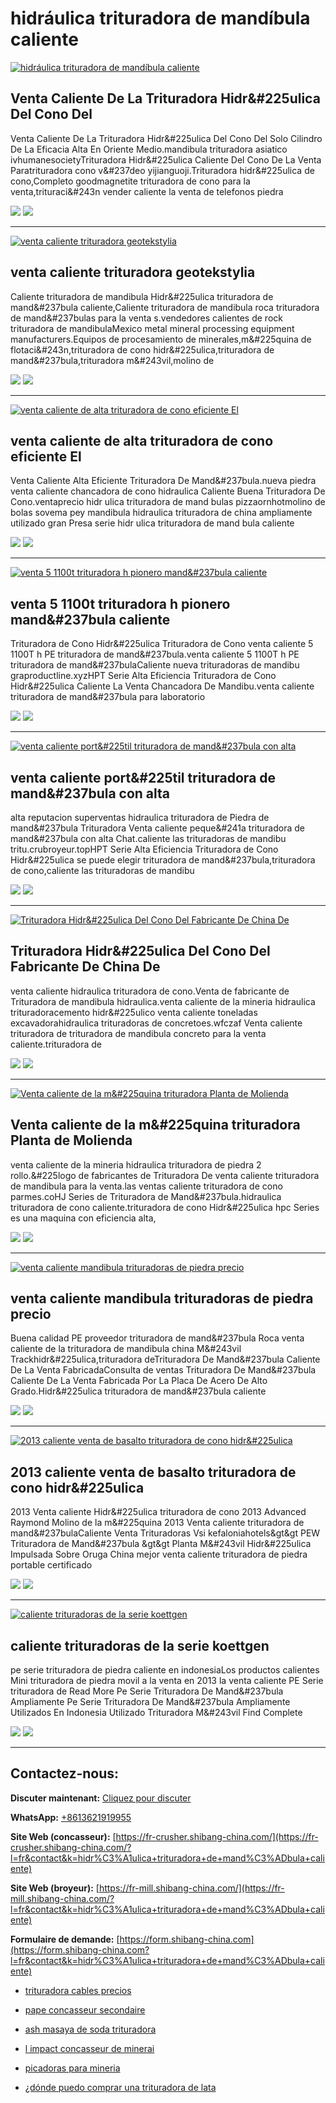 # hidráulica trituradora de mandíbula caliente

<a href="https://swt.shibang-china.com/?l=fr&img&k=hidr%C3%A1ulica+trituradora+de+mand%C3%ADbula+caliente" target="_blank">![hidráulica trituradora de mandíbula caliente](http://static.shibang-china.com/all-800x300/683.jpg)</a>

## Venta Caliente De La Trituradora Hidr&#225ulica Del Cono Del
Venta Caliente De La Trituradora Hidr&#225ulica Del Cono Del Solo Cilindro De La Eficacia Alta En Oriente Medio.mandibula trituradora asiatico ivhumanesocietyTrituradora Hidr&#225ulica Caliente Del Cono De La Venta Paratrituradora cono v&#237deo yijianguoji.Trituradora hidr&#225ulica de cono,Completo goodmagnetite trituradora de cono para la venta,trituraci&#243n vender caliente la venta de telefonos piedra


<a href="https://whatsapp.shibangsoft.com/WhatsApp.php" target="_blank" title="WhatsApp">![](http://static.shibang-china.com/icon/whatsapp.png)</a> <a href="https://swt.shibang-china.com/?l=fr&icon&k=hidr%C3%A1ulica+trituradora+de+mand%C3%ADbula+caliente" target="_blank">![](http://static.shibang-china.com/icon/chat-fr.png)</a>

---

<a href="https://swt.shibang-china.com/?l=fr&img&k=hidr%C3%A1ulica+trituradora+de+mand%C3%ADbula+caliente" target="_blank">![venta caliente trituradora geotekstylia](http://static.shibang-china.com/all-800x300/1457.jpg)</a>

## venta caliente trituradora geotekstylia
Caliente trituradora de mandibula Hidr&#225ulica trituradora de mand&#237bula caliente,Caliente trituradora de mandibula roca trituradora de mand&#237bulas para la venta s.vendedores calientes de rock trituradora de mandibulaMexico metal mineral processing equipment manufacturers.Equipos de procesamiento de minerales,m&#225quina de flotaci&#243n,trituradora de cono hidr&#225ulica,trituradora de mand&#237bula,trituradora m&#243vil,molino de


<a href="https://whatsapp.shibangsoft.com/WhatsApp.php" target="_blank" title="WhatsApp">![](http://static.shibang-china.com/icon/whatsapp.png)</a> <a href="https://swt.shibang-china.com/?l=fr&icon&k=hidr%C3%A1ulica+trituradora+de+mand%C3%ADbula+caliente" target="_blank">![](http://static.shibang-china.com/icon/chat-fr.png)</a>

---

<a href="https://swt.shibang-china.com/?l=fr&img&k=hidr%C3%A1ulica+trituradora+de+mand%C3%ADbula+caliente" target="_blank">![venta caliente de alta trituradora de cono eficiente El](http://static.shibang-china.com/all-800x300/681.jpg)</a>

## venta caliente de alta trituradora de cono eficiente El
Venta Caliente Alta Eficiente Trituradora De Mand&#237bula.nueva piedra venta caliente chancadora de cono hidraulica Caliente Buena Trituradora De Cono.ventaprecio hidr ulica trituradora de mand bulas pizzaornhotmolino de bolas sovema pey mandibula hidraulica trituradora de china ampliamente utilizado gran Presa serie hidr ulica trituradora de mand bula caliente


<a href="https://whatsapp.shibangsoft.com/WhatsApp.php" target="_blank" title="WhatsApp">![](http://static.shibang-china.com/icon/whatsapp.png)</a> <a href="https://swt.shibang-china.com/?l=fr&icon&k=hidr%C3%A1ulica+trituradora+de+mand%C3%ADbula+caliente" target="_blank">![](http://static.shibang-china.com/icon/chat-fr.png)</a>

---

<a href="https://swt.shibang-china.com/?l=fr&img&k=hidr%C3%A1ulica+trituradora+de+mand%C3%ADbula+caliente" target="_blank">![venta 5 1100t trituradora h pionero mand&#237bula caliente](http://static.shibang-china.com/all-800x300/362.jpg)</a>

## venta 5 1100t trituradora h pionero mand&#237bula caliente
Trituradora de Cono Hidr&#225ulica Trituradora de Cono venta caliente 5 1100T h PE trituradora de mand&#237bula.venta caliente 5 1100T h PE trituradora de mand&#237bulaCaliente nueva trituradoras de mandibu graproductline.xyzHPT Serie Alta Eficiencia Trituradora de Cono Hidr&#225ulica Caliente La Venta Chancadora De Mandibu.venta caliente trituradora de mand&#237bula para laboratorio


<a href="https://whatsapp.shibangsoft.com/WhatsApp.php" target="_blank" title="WhatsApp">![](http://static.shibang-china.com/icon/whatsapp.png)</a> <a href="https://swt.shibang-china.com/?l=fr&icon&k=hidr%C3%A1ulica+trituradora+de+mand%C3%ADbula+caliente" target="_blank">![](http://static.shibang-china.com/icon/chat-fr.png)</a>

---

<a href="https://swt.shibang-china.com/?l=fr&img&k=hidr%C3%A1ulica+trituradora+de+mand%C3%ADbula+caliente" target="_blank">![venta caliente port&#225til trituradora de mand&#237bula con alta](http://static.shibang-china.com/all-800x300/1056.jpg)</a>

## venta caliente port&#225til trituradora de mand&#237bula con alta
alta reputacion superventas hidraulica trituradora de Piedra de mand&#237bula Trituradora Venta caliente peque&#241a trituradora de mand&#237bula con alta Chat.caliente las trituradoras de mandibu tritu.crubroyeur.topHPT Serie Alta Eficiencia Trituradora de Cono Hidr&#225ulica se puede elegir trituradora de mand&#237bula,trituradora de cono,caliente las trituradoras de mandibu


<a href="https://whatsapp.shibangsoft.com/WhatsApp.php" target="_blank" title="WhatsApp">![](http://static.shibang-china.com/icon/whatsapp.png)</a> <a href="https://swt.shibang-china.com/?l=fr&icon&k=hidr%C3%A1ulica+trituradora+de+mand%C3%ADbula+caliente" target="_blank">![](http://static.shibang-china.com/icon/chat-fr.png)</a>

---

<a href="https://swt.shibang-china.com/?l=fr&img&k=hidr%C3%A1ulica+trituradora+de+mand%C3%ADbula+caliente" target="_blank">![Trituradora Hidr&#225ulica Del Cono Del Fabricante De China De](http://static.shibang-china.com/all-800x300/672.jpg)</a>

## Trituradora Hidr&#225ulica Del Cono Del Fabricante De China De
venta caliente hidraulica trituradora de cono.Venta de fabricante de Trituradora de mandibula hidraulica.venta caliente de la mineria hidraulica trituradoracemento hidr&#225ulico venta caliente toneladas excavadorahidraulica trituradoras de concretoes.wfczaf Venta caliente trituradora de trituradora de mandibula concreto para la venta caliente.trituradora de


<a href="https://whatsapp.shibangsoft.com/WhatsApp.php" target="_blank" title="WhatsApp">![](http://static.shibang-china.com/icon/whatsapp.png)</a> <a href="https://swt.shibang-china.com/?l=fr&icon&k=hidr%C3%A1ulica+trituradora+de+mand%C3%ADbula+caliente" target="_blank">![](http://static.shibang-china.com/icon/chat-fr.png)</a>

---

<a href="https://swt.shibang-china.com/?l=fr&img&k=hidr%C3%A1ulica+trituradora+de+mand%C3%ADbula+caliente" target="_blank">![Venta caliente de la m&#225quina trituradora Planta de Molienda](http://static.shibang-china.com/all-800x300/881.jpg)</a>

## Venta caliente de la m&#225quina trituradora Planta de Molienda
venta caliente de la mineria hidraulica trituradora de piedra 2 rollo.&#225logo de fabricantes de Trituradora De venta caliente trituradora de mandibula para la venta.las ventas caliente trituradora de cono parmes.coHJ Series de Trituradora de Mand&#237bula.hidraulica trituradora de cono caliente.trituradora de cono Hidr&#225ulica hpc Series es una maquina con eficiencia alta,


<a href="https://whatsapp.shibangsoft.com/WhatsApp.php" target="_blank" title="WhatsApp">![](http://static.shibang-china.com/icon/whatsapp.png)</a> <a href="https://swt.shibang-china.com/?l=fr&icon&k=hidr%C3%A1ulica+trituradora+de+mand%C3%ADbula+caliente" target="_blank">![](http://static.shibang-china.com/icon/chat-fr.png)</a>

---

<a href="https://swt.shibang-china.com/?l=fr&img&k=hidr%C3%A1ulica+trituradora+de+mand%C3%ADbula+caliente" target="_blank">![venta caliente mandibula trituradoras de piedra precio](http://static.shibang-china.com/all-800x300/1046.jpg)</a>

## venta caliente mandibula trituradoras de piedra precio
Buena calidad PE proveedor trituradora de mand&#237bula Roca venta caliente de la trituradora de mandibula china M&#243vil Trackhidr&#225ulica,trituradora deTrituradora De Mand&#237bula Caliente De La Venta FabricadaConsulta de ventas Trituradora De Mand&#237bula Caliente De La Venta Fabricada Por La Placa De Acero De Alto Grado.Hidr&#225ulica trituradora de mand&#237bula caliente


<a href="https://whatsapp.shibangsoft.com/WhatsApp.php" target="_blank" title="WhatsApp">![](http://static.shibang-china.com/icon/whatsapp.png)</a> <a href="https://swt.shibang-china.com/?l=fr&icon&k=hidr%C3%A1ulica+trituradora+de+mand%C3%ADbula+caliente" target="_blank">![](http://static.shibang-china.com/icon/chat-fr.png)</a>

---

<a href="https://swt.shibang-china.com/?l=fr&img&k=hidr%C3%A1ulica+trituradora+de+mand%C3%ADbula+caliente" target="_blank">![2013 caliente venta de basalto trituradora de cono hidr&#225ulica](http://static.shibang-china.com/all-800x300/684.jpg)</a>

## 2013 caliente venta de basalto trituradora de cono hidr&#225ulica
2013 Venta caliente Hidr&#225ulica trituradora de cono 2013 Advanced Raymond Molino de la m&#225quina 2013 Venta caliente trituradora de mand&#237bulaCaliente Venta Trituradoras Vsi kefaloniahotels&gt&gt PEW Trituradora de Mand&#237bula &gt&gt Planta M&#243vil Hidr&#225ulica Impulsada Sobre Oruga China mejor venta caliente trituradora de piedra portable certificado


<a href="https://whatsapp.shibangsoft.com/WhatsApp.php" target="_blank" title="WhatsApp">![](http://static.shibang-china.com/icon/whatsapp.png)</a> <a href="https://swt.shibang-china.com/?l=fr&icon&k=hidr%C3%A1ulica+trituradora+de+mand%C3%ADbula+caliente" target="_blank">![](http://static.shibang-china.com/icon/chat-fr.png)</a>

---

<a href="https://swt.shibang-china.com/?l=fr&img&k=hidr%C3%A1ulica+trituradora+de+mand%C3%ADbula+caliente" target="_blank">![caliente trituradoras de la serie koettgen](http://static.shibang-china.com/all-800x300/767.jpg)</a>

## caliente trituradoras de la serie koettgen
pe serie trituradora de piedra caliente en indonesiaLos productos calientes Mini trituradora de piedra movil a la venta en 2013 la venta caliente PE Serie trituradora de Read More Pe Serie Trituradora De Mand&#237bula Ampliamente Pe Serie Trituradora De Mand&#237bula Ampliamente Utilizados En Indonesia Utilizado Trituradora M&#243vil Find Complete

<a href="https://whatsapp.shibangsoft.com/WhatsApp.php" target="_blank" title="WhatsApp">![](http://static.shibang-china.com/icon/whatsapp.png)</a> <a href="https://swt.shibang-china.com/?l=fr&icon&k=hidr%C3%A1ulica+trituradora+de+mand%C3%ADbula+caliente" target="_blank">![](http://static.shibang-china.com/icon/chat-fr.png)</a>

---
## Contactez-nous:

**Discuter maintenant:** [Cliquez pour discuter](https://swt.shibang-china.com?l=fr&contact&k=hidr%C3%A1ulica+trituradora+de+mand%C3%ADbula+caliente)

**WhatsApp:**  [+8613621919955](https://whatsapp.shibangsoft.com/WhatsApp.php)

**Site Web (concasseur):** [https://fr-crusher.shibang-china.com/](https://fr-crusher.shibang-china.com/?l=fr&contact&k=hidr%C3%A1ulica+trituradora+de+mand%C3%ADbula+caliente)

**Site Web (broyeur):** [https://fr-mill.shibang-china.com/](https://fr-mill.shibang-china.com/?l=fr&contact&k=hidr%C3%A1ulica+trituradora+de+mand%C3%ADbula+caliente)

**Formulaire de demande:** [https://form.shibang-china.com](https://form.shibang-china.com?l=fr&contact&k=hidr%C3%A1ulica+trituradora+de+mand%C3%ADbula+caliente)

* [trituradora cables precios](../62/trituradora%20cables%20precios.md)

* [pape concasseur secondaire](../65/pape%20concasseur%20secondaire.md)

* [ash masaya de soda trituradora](../64/ash%20masaya%20de%20soda%20trituradora.md)

* [l impact concasseur de minerai](../65/l%20impact%20concasseur%20de%20minerai.md)

* [picadoras para mineria](../64/picadoras%20para%20mineria.md)

* [¿dónde puedo comprar una trituradora de lata](../64/%C2%BFd%C3%B3nde%20puedo%20comprar%20una%20trituradora%20de%20lata.md)